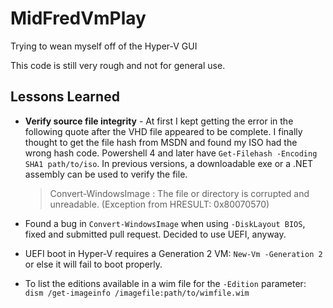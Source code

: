 # MidFredVmPlay
Trying to wean myself off of the Hyper-V GUI

This code is still very rough and not for general use.

## Lessons Learned

- **Verify source file integrity** - At first I kept getting the error in the following quote after the VHD file appeared to be complete. I finally thought to get the file hash from MSDN and found my ISO had the wrong hash code. Powershell 4 and later have `Get-Filehash -Encoding SHA1 path/to/iso`. In previous versions, a downloadable exe or a .NET assembly can be used to verify the file. 

    > Convert-WindowsImage : The file or directory is corrupted and unreadable. (Exception from HRESULT: 0x80070570)

- Found a bug in `Convert-WindowsImage` when using `-DiskLayout BIOS`, fixed and submitted pull request. Decided to use UEFI, anyway.
- UEFI boot in Hyper-V requires a Generation 2 VM: `New-Vm -Generation 2` or else it will fail to boot properly.
- To list the editions available in a wim file for the `-Edition` parameter: `dism /get-imageinfo /imagefile:path/to/wimfile.wim`